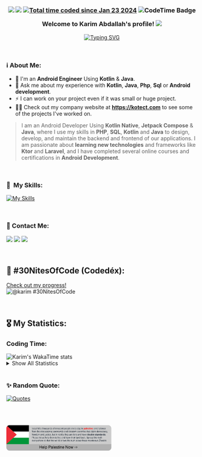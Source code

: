 <h3 align="center">
  <a href="https://github.com/karim-eg/StandWithPalestine"><img src="https://raw.githubusercontent.com/karim-eg/StandWithPalestine/main/assets/palestine_badge.svg"></a>
  <a href="https://komarev.com/ghpvc/?username=karim-eg"><img src="https://komarev.com/ghpvc/?username=karim-eg"></a>
  <a href="https://wakatime.com/@018d361c-db8c-49ff-b17e-4b367310d84d"><img src="https://wakatime.com/badge/user/018d361c-db8c-49ff-b17e-4b367310d84d.svg" alt="Total time coded since Jan 23 2024" /></a>
  <img href="https://codetime.dev" alt="CodeTime Badge" src="https://img.shields.io/endpoint?style=flat&color=222&url=https%3A%2F%2Fapi.codetime.dev%2Fshield%3Fid%3D24691%26project%3D%26in=0">


  Welcome to Karim Abdallah's profile!
  <img src="https://media.giphy.com/media/hvRJCLFzcasrR4ia7z/giphy.gif" width="28">
</h3>

<p align="center">
  <a href="https://git.io/typing-svg"><img src="https://readme-typing-svg.demolab.com?font=Fira+Code&size=22&duration=3000&pause=1000&center=true&vCenter=true&random=false&width=500&height=45&lines=Android+Engineer+Using+Kotlin+%26+Java.;Backend+Developer.;Android+Engineer+%7C+Kotlin+%7C+Ktor" alt="Typing SVG" /></a>
</p>

<br>

### ℹ️ About Me:
- 🏢 I'm an **Android Engineer** Using **Kotlin** & **Java**.
- 💬 Ask me about my experience with **Kotlin**, **Java**, **Php**, **Sql** or **Android development**.
- ⚡ I can work on your project even if it was small or huge project.
- 👨‍💻 Check out my company website at **https://kotect.com** to see some of the projects I've worked on.

> I am an Android Developer Using **Kotlin Native**, **Jetpack Compose** & **Java**, where I use my skills in **PHP**, **SQL**, **Kotlin** and **Java** to design, develop, and maintain the backend and frontend of our applications. I am passionate about **learning new technologies** and frameworks like **Ktor** and **Laravel**, and I have completed several online courses and certifications in **Android Development**.

<br>

### 🎯 &nbsp;My Skills:
[![My Skills](https://skillicons.dev/icons?i=kotlin,java,php,mysql,sqlite,ktor,androidstudio,idea,phpstorm,webstorm,pycharm,vscode,gradle,github,git,md,firebase,devto,linkedin,discord,bots,postman,windows,linux,powershell,stackoverflow,gcp,replit,notion,graphql,mongodb,laravel,py,cpp,html,css&perline=12)](https://skillicons.dev)

<br>

### 📩 Contact Me:
<a href="https://www.facebook.com/karim.abdallah.dev" target="_blank"><img src="https://img.shields.io/badge/-Karim%20Abdallah-0077B5?style=for-the-badge&logo=Facebook"/></a>
<a href="https://www.linkedin.com/in/karim-abdallah-dev" target="_blank"><img src="https://img.shields.io/badge/-Karim%20Abdallah-0077B5?style=for-the-badge&logo=Linkedin"/></a>
<a href="mailto:kimospprt@gmail.com" target="_blank"><img src="https://img.shields.io/badge/-kimospprt@gmail.com-0077B5?style=for-the-badge&logo=Gmail"/></a>

<br>

## 🐣 #30NitesOfCode (Codedéx):
  [Check out my progress!](https://www.codedex.io/@karim/30-nites-of-code)  
  ![@karim #30NitesOfCode](https://www.codedex.io/api/petStatus?user=karim)


<br>

## 🎖️ My Statistics:
<h3>Coding Time:</h3>
	<img src="https://encept-github-status.vercel.app/api/wakatime?username=@karim_eg&theme=transparent" alt="Karim's WakaTime stats" />

<details><summary>Show All Statistics</summary>
 	<h3>Top Languages:</h3>
	<img src="https://encept-github-status.vercel.app/api/top-langs?username=karim-eg&langs_count=6&show_icons=true&locale=en&theme=transparent&layout=donut" alt="karim-eg" />
	<br><br>
 	<h3>Github Stats:</h3>
	<a href="https://github.com/anuraghazra/github-readme-stats">
	    <img alt="karim-eg's Github Stats" src="https://encept-github-status.vercel.app/api?username=karim-eg&show_icons=true&count_private=true&locale=en&theme=transparent&layout=compact" height="230px"/>
	</a>
	<br><br>
 	<h3>My Streak:</h3>
	<img src="https://github-readme-streak-stats.herokuapp.com/?user=karim-eg&theme=transparent" alt="karim" />
</details><br>

### ✨ Random Quote:
<a href="https://github.com/piyushsuthar/github-readme-quotes">
	<img alt = "Quotes" src="https://quotes-github-readme.vercel.app/api?type=horizontal&theme=dark&animation=grow_out_in&quoteCategory=programming?border=true">
</a>

<br><br>

<a href="https://github.com/karim-eg/StandWithPalestine/blob/main/Donate.md"><img src="https://raw.githubusercontent.com/karim-eg/StandWithPalestine/main/assets/palestine_banner.svg" width="55%"></a>

